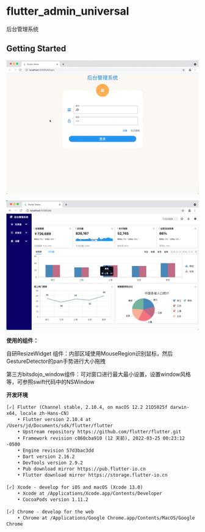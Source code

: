 # flutter_admin_universal

后台管理系统

## Getting Started

![demo png](1.gif "demo")



![demo png](1_1.png "demo")



**使用的组件：**

自研ResizeWidget 组件：内部区域使用MouseRegion识别鼠标，然后GestureDetector的pan手势进行大小拖拽

第三方bitsdojo_window组件：可对窗口进行最大最小设置，设置window风格等，可参照swift代码中的NSWindow



**开发环境**

```
[✓] Flutter (Channel stable, 2.10.4, on macOS 12.2 21D5025f darwin-x64, locale zh-Hans-CN)
    • Flutter version 2.10.4 at /Users/jd/Documents/sdk/flutter/flutter
    • Upstream repository https://github.com/flutter/flutter.git
    • Framework revision c860cba910 (12 天前), 2022-03-25 00:23:12 -0500
    • Engine revision 57d3bac3dd
    • Dart version 2.16.2
    • DevTools version 2.9.2
    • Pub download mirror https://pub.flutter-io.cn
    • Flutter download mirror https://storage.flutter-io.cn

[✓] Xcode - develop for iOS and macOS (Xcode 13.0)
    • Xcode at /Applications/Xcode.app/Contents/Developer
    • CocoaPods version 1.11.2

[✓] Chrome - develop for the web
    • Chrome at /Applications/Google Chrome.app/Contents/MacOS/Google Chrome
```

